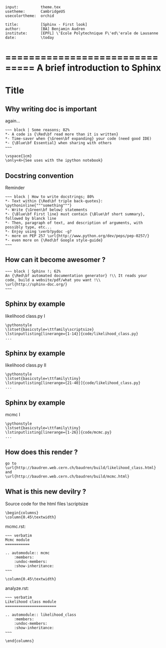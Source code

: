 ~~~ headers
input:          theme.tex
usetheme:       CambridgeUS
usecolortheme:  orchid

title:          [Sphinx - First look]
author:         [BA] Benjamin Audren
institute:      [EPFL] \'Ecole Polytechnique F\'ed\'erale de Lausanne
date:           \today
~~~


===============================
A brief introduction to Sphinx
===============================

# Title #


Why writing doc is important
-----------------------------
again...

    ~~~ block | Some reasons; 82%
    *- A code is {\Red\bf read more than it is written}
    *- Time-saver when {\Green\bf expanding} your code (need good IDE)
    *- {\Blue\bf Essential} when sharing with others
    ~~~
    
    \vspace{1cm}
    \only<4>{See uses with the ipython notebook} 


Docstring convention
---------------------
Reminder

    ~~~ block | How to write docstrings; 80%
    *- Text within {\Red\bf triple back-quotes}:
    \pythoninline{"""something"""}
    *- Write {\Green\bf below} statements
    *- {\Blue\bf First line} must contain {\Blue\bf short summary}, followed by blanck line
    *- Then, paragraph of text, and description of arguments, with
    possibly type, etc...
    *- Enjoy using \verb?pydoc -g?
    *- more on PEP 257 \url{http://www.python.org/dev/peps/pep-0257/}
    *- even more on {\Red\bf Google style-guide}
    ~~~


How can it become awesomer ?
----------------------------

    ~~~ block | Sphinx !; 62%
    An {\Red\bf automated documentation generator} !\\ It reads your
    code, build a website/pdf/what you want !\\
    \url{http://sphinx-doc.org/}
    ~~~


Sphinx by example
------------------
likelihood class.py I

    \pythonstyle
    \lstset{basicstyle=\ttfamily\scriptsize}
    \lstinputlisting[linerange={1-14}]{code/likelihood_class.py}
    ...
    

Sphinx by example
------------------
likelihood class.py II

    \pythonstyle
    \lstset{basicstyle=\ttfamily\tiny}
    \lstinputlisting[linerange={21-40}]{code/likelihood_class.py}
    ...


Sphinx by example
------------------
mcmc I

    \pythonstyle
    \lstset{basicstyle=\ttfamily\tiny}
    \lstinputlisting[linerange={1-26}]{code/mcmc.py}
    ...


How does this render ?
----------------------

    go to
    \url{http://baudren.web.cern.ch/baudren/build/likelihood_class.html}
    and 
    \url{http://baudren.web.cern.ch/baudren/build/mcmc.html}


What is this new devilry ?
---------------------------
Source code for the html files
\scriptsize

    \begin{columns}
    \column{0.45\textwidth}

mcmc.rst:

    ~~~ verbatim
    Mcmc module
    ===========

    .. automodule:: mcmc
        :members:
        :undoc-members:
        :show-inheritance:
    ~~~

    \column{0.45\textwidth}

analyze.rst:

    ~~~ verbatim
    Likelihood class module
    =======================

    .. automodule:: likelihood_class
        :members:
        :undoc-members:
        :show-inheritance:
    ~~~

    \end{columns}
